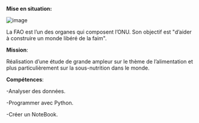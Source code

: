 **Mise en situation:**

![image](https://github.com/user-attachments/assets/d4149029-59af-4bb2-80d8-8486ffcba51c)

La FAO est l’un des organes qui composent l’ONU. Son objectif est "d’aider à construire un monde libéré de la faim". 

**Mission**: 

Réalisation d’une étude de grande ampleur sur le thème de l’alimentation et plus particulièrement sur la sous-nutrition dans le monde. 

**Compétences**:

-Analyser des données.

-Programmer avec Python.

-Créer un NoteBook.
